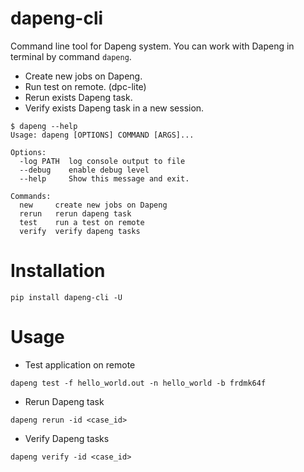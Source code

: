 # dapeng-cli

Command line tool for Dapeng system. You can work with Dapeng
in terminal by command `dapeng`.

- Create new jobs on Dapeng.
- Run test on remote. (dpc-lite)
- Rerun exists Dapeng task.
- Verify exists Dapeng task in a new session.

```shell
$ dapeng --help
Usage: dapeng [OPTIONS] COMMAND [ARGS]...

Options:
  -log PATH  log console output to file
  --debug    enable debug level
  --help     Show this message and exit.

Commands:
  new     create new jobs on Dapeng
  rerun   rerun dapeng task
  test    run a test on remote
  verify  verify dapeng tasks
```

# Installation

```shell
pip install dapeng-cli -U
```

# Usage

- Test application on remote

```shell
dapeng test -f hello_world.out -n hello_world -b frdmk64f
```

- Rerun Dapeng task

```shell
dapeng rerun -id <case_id>
```

- Verify Dapeng tasks

```shell
dapeng verify -id <case_id>
```



